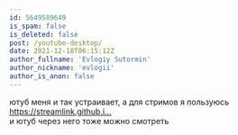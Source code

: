 ```yaml
---
id: 5649589649
is_spam: false
is_deleted: false
post: /youtube-desktop/
date: 2021-12-18T06:15:12Z
author_fullname: 'Evlogiy Sutormin'
author_nickname: 'evlogii'
author_is_anon: false
---
```


<p>ютуб меня и так устраивает, а для стримов я пользуюсь <a href="https://streamlink.github.io/index.html" rel="nofollow noopener" title="https://streamlink.github.io/index.html">https://streamlink.github.i...</a><br>и ютуб через него тоже можно смотреть</p>
